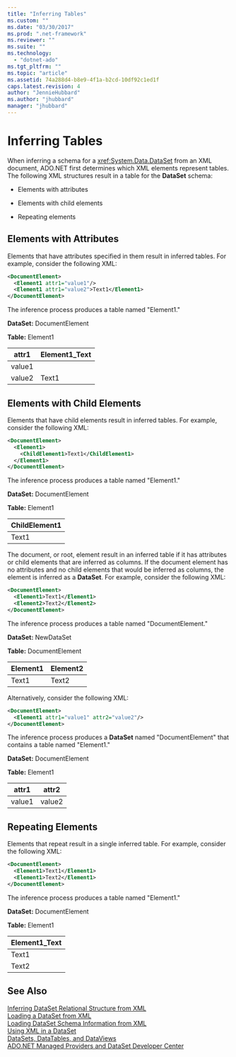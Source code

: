 ```yaml
---
title: "Inferring Tables"
ms.custom: ""
ms.date: "03/30/2017"
ms.prod: ".net-framework"
ms.reviewer: ""
ms.suite: ""
ms.technology: 
  - "dotnet-ado"
ms.tgt_pltfrm: ""
ms.topic: "article"
ms.assetid: 74a288d4-b8e9-4f1a-b2cd-10df92c1ed1f
caps.latest.revision: 4
author: "JennieHubbard"
ms.author: "jhubbard"
manager: "jhubbard"
---
```

# Inferring Tables
When inferring a schema for a <xref:System.Data.DataSet> from an XML document, ADO.NET first determines which XML elements represent tables. The following XML structures result in a table for the **DataSet** schema:  
  
-   Elements with attributes  
  
-   Elements with child elements  
  
-   Repeating elements  
  
## Elements with Attributes  
 Elements that have attributes specified in them result in inferred tables. For example, consider the following XML:  
  
```xml  
<DocumentElement>  
  <Element1 attr1="value1"/>  
  <Element1 attr1="value2">Text1</Element1>  
</DocumentElement>  
```  
  
 The inference process produces a table named "Element1."  
  
 **DataSet:** DocumentElement  
  
 **Table:** Element1  
  
|attr1|Element1_Text|  
|-----------|--------------------|  
|value1||  
|value2|Text1|  
  
## Elements with Child Elements  
 Elements that have child elements result in inferred tables. For example, consider the following XML:  
  
```xml  
<DocumentElement>  
  <Element1>  
    <ChildElement1>Text1</ChildElement1>  
  </Element1>  
</DocumentElement>  
```  
  
 The inference process produces a table named "Element1."  
  
 **DataSet:** DocumentElement  
  
 **Table:** Element1  
  
|ChildElement1|  
|-------------------|  
|Text1|  
  
 The document, or root, element result in an inferred table if it has attributes or child elements that are inferred as columns. If the document element has no attributes and no child elements that would be inferred as columns, the element is inferred as a **DataSet**. For example, consider the following XML:  
  
```xml  
<DocumentElement>  
  <Element1>Text1</Element1>  
  <Element2>Text2</Element2>  
</DocumentElement>  
```  
  
 The inference process produces a table named "DocumentElement."  
  
 **DataSet:** NewDataSet  
  
 **Table:** DocumentElement  
  
|Element1|Element2|  
|--------------|--------------|  
|Text1|Text2|  
  
 Alternatively, consider the following XML:  
  
```xml  
<DocumentElement>  
  <Element1 attr1="value1" attr2="value2"/>  
</DocumentElement>  
```  
  
 The inference process produces a **DataSet** named "DocumentElement" that contains a table named "Element1."  
  
 **DataSet:** DocumentElement  
  
 **Table:** Element1  
  
|attr1|attr2|  
|-----------|-----------|  
|value1|value2|  
  
## Repeating Elements  
 Elements that repeat result in a single inferred table. For example, consider the following XML:  
  
```xml  
<DocumentElement>  
  <Element1>Text1</Element1>  
  <Element1>Text2</Element1>  
</DocumentElement>  
```  
  
 The inference process produces a table named "Element1."  
  
 **DataSet:** DocumentElement  
  
 **Table:** Element1  
  
|Element1_Text|  
|--------------------|  
|Text1|  
|Text2|  
  
## See Also  
 [Inferring DataSet Relational Structure from XML](../../../../../docs/framework/data/adonet/dataset-datatable-dataview/inferring-dataset-relational-structure-from-xml.md)   
 [Loading a DataSet from XML](../../../../../docs/framework/data/adonet/dataset-datatable-dataview/loading-a-dataset-from-xml.md)   
 [Loading DataSet Schema Information from XML](../../../../../docs/framework/data/adonet/dataset-datatable-dataview/loading-dataset-schema-information-from-xml.md)   
 [Using XML in a DataSet](../../../../../docs/framework/data/adonet/dataset-datatable-dataview/using-xml-in-a-dataset.md)   
 [DataSets, DataTables, and DataViews](../../../../../docs/framework/data/adonet/dataset-datatable-dataview/index.md)   
 [ADO.NET Managed Providers and DataSet Developer Center](http://go.microsoft.com/fwlink/?LinkId=217917)

